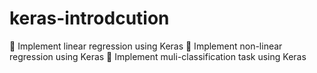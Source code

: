 # keras-introdcution
 Implement linear regression using Keras
 Implement non-linear regression using Keras
 Implement muli-classification task using Keras
